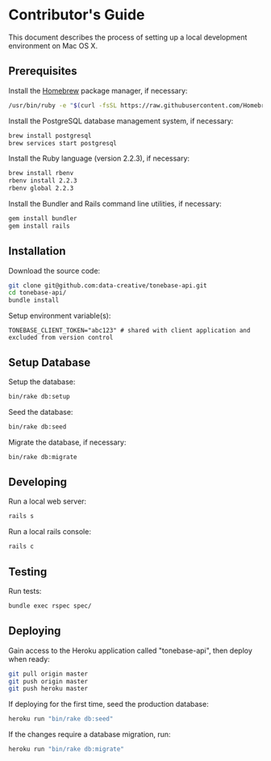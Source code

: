 
# Contributor's Guide

This document describes the process of setting up a local development environment on Mac OS X.

## Prerequisites

Install the [Homebrew](https://brew.sh/) package manager, if necessary:

```` sh
/usr/bin/ruby -e "$(curl -fsSL https://raw.githubusercontent.com/Homebrew/install/master/install)"
````

Install the PostgreSQL database management system, if necessary:

```` sh
brew install postgresql
brew services start postgresql
````

Install the Ruby language (version 2.2.3), if necessary:

```` sh
brew install rbenv
rbenv install 2.2.3
rbenv global 2.2.3
````

Install the Bundler and Rails command line utilities, if necessary:

```` sh
gem install bundler
gem install rails
````

## Installation

Download the source code:

```` sh
git clone git@github.com:data-creative/tonebase-api.git
cd tonebase-api/
bundle install
````

Setup environment variable(s):

    TONEBASE_CLIENT_TOKEN="abc123" # shared with client application and excluded from version control

## Setup Database

Setup the database:

```` sh
bin/rake db:setup
````

Seed the database:

```` sh
bin/rake db:seed
````

Migrate the database, if necessary:

```` sh
bin/rake db:migrate
````

## Developing

Run a local web server:

```` sh
rails s
````

Run a local rails console:

```` sh
rails c
````

## Testing

Run tests:

```` sh
bundle exec rspec spec/
````

## Deploying

Gain access to the Heroku application called "tonebase-api", then deploy when ready:

```` sh
git pull origin master
git push origin master
git push heroku master
````

If deploying for the first time, seed the production database:

```` sh
heroku run "bin/rake db:seed"
````

If the changes require a database migration, run:

```` sh
heroku run "bin/rake db:migrate"
````
